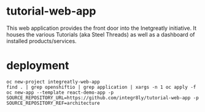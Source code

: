 # tutorial-web-app

This web application provides the front door into the Inetgreatly initiative. It houses the various Tutorials (aka Steel Threads) as well as a dashboard of installed products/services.

# deployment

```
oc new-project integreatly-web-app
find . | grep openshiftio | grep application | xargs -n 1 oc apply -f
oc new-app --template react-demo-app -p SOURCE_REPOSITORY_URL=https://github.com/integr8ly/tutorial-web-app -p SOURCE_REPOSITORY_REF=architecture
```
